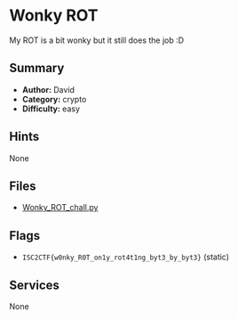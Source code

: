# Wonky ROT
My ROT is a bit wonky but it still does the job :D

## Summary
- **Author:** David
- **Category:** crypto
- **Difficulty:** easy


## Hints
None

## Files
- [Wonky_ROT_chall.py](dist/Wonky_ROT_chall.py)

## Flags
- `ISC2CTF{w0nky_R0T_on1y_rot4t1ng_byt3_by_byt3}` (static)

## Services
None
